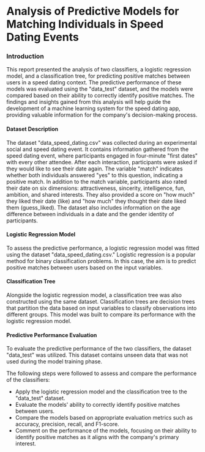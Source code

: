 # Analysis of Predictive Models for Matching Individuals in Speed Dating Events

### Introduction
This report presented the analysis of two classifiers, a logistic regression model, and a classification tree, 
for predicting positive matches between users in a speed dating context. The predictive performance of these models was evaluated using the "data_test" 
dataset, and the models were compared based on their ability to correctly identify positive matches. The findings and insights gained from this analysis 
will help guide the development of a machine learning system for the speed dating app, providing valuable information for the company's decision-making process.

#### Dataset Description
The dataset "data_speed_dating.csv" was collected during an experimental social and speed dating event. 
It contains information gathered from the speed dating event, where participants engaged in four-minute "first dates" 
with every other attendee. After each interaction, participants were asked if they would like to see their date again. 
The variable "match" indicates whether both individuals answered "yes" to this question, indicating a positive match. 
In addition to the match variable, participants also rated their date on six dimensions: attractiveness, sincerity, intelligence, 
fun, ambition, and shared interests. They also provided a score on "how much" they liked their date (like) and "how much" they thought their date 
liked them (guess_liked). The dataset also includes information on the age difference between individuals in a date and the gender identity of participants.

#### Logistic Regression Model
To assess the predictive performance, a logistic regression model was fitted using the dataset "data_speed_dating.csv." Logistic regression is a popular method for binary classification problems. In this case, the aim is to predict positive matches between users based on the input variables.

#### Classification Tree
Alongside the logistic regression model, a classification tree was also constructed using the same dataset. Classification trees are decision trees that partition the data based on input variables to classify observations into different groups. This model was built to compare its performance with the logistic regression model.

#### Predictive Performance Evaluation
To evaluate the predictive performance of the two classifiers, the dataset "data_test" was utilized. 
This dataset contains unseen data that was not used during the model training phase. 

The following steps were followed to assess and compare the performance of the classifiers:
- Apply the logistic regression model and the classification tree to the "data_test" dataset.
- Evaluate the models' ability to correctly identify positive matches between users.
- Compare the models based on appropriate evaluation metrics such as accuracy, precision, recall, and F1-score.
- Comment on the performance of the models, focusing on their ability to identify positive matches as it aligns with the company's primary interest.
